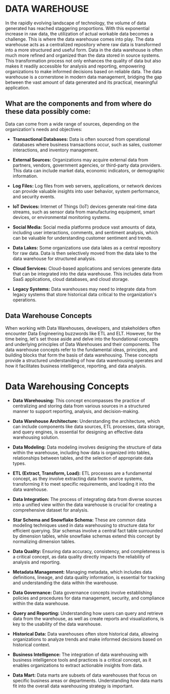 # DATA WAREHOUSE

In the rapidly evolving landscape of technology, the volume of data generated has reached staggering proportions. With this exponential increase in raw data, the utilization of actual workable data becomes a challenge. This is where the data warehouse comes into play.
The data warehouse acts as a centralized repository where raw data is transformed into a more structured and useful form. Data in the data warehouse is often much more refined and organized than the data stored in source systems.
This transformation process not only enhances the quality of data but also makes it readily accessible for analysis and reporting, empowering organizations to make informed decisions based on reliable data.
The data warehouse is a cornerstone in modern data management, bridging the gap between the vast amount of data generated and its practical, meaningful application.

## What are the components and from where do these data possibly come:

Data can come from a wide range of sources, depending on the organization's needs and objectives:

- **Transactional Databases:** Data is often sourced from operational databases where business transactions occur, such as sales, customer interactions, and inventory management.

- **External Sources:** Organizations may acquire external data from partners, vendors, government agencies, or third-party data providers. This data can include market data, economic indicators, or demographic information.

- **Log Files:** Log files from web servers, applications, or network devices can provide valuable insights into user behavior, system performance, and security events.

- **IoT Devices:** Internet of Things (IoT) devices generate real-time data streams, such as sensor data from manufacturing equipment, smart devices, or environmental monitoring systems.

- **Social Media:** Social media platforms produce vast amounts of data, including user interactions, comments, and sentiment analysis, which can be valuable for understanding customer sentiment and trends.

- **Data Lakes:** Some organizations use data lakes as a central repository for raw data. Data is then selectively moved from the data lake to the data warehouse for structured analysis.

- **Cloud Services:** Cloud-based applications and services generate data that can be integrated into the data warehouse. This includes data from SaaS applications, cloud databases, and cloud storage.

- **Legacy Systems:** Data warehouses may need to integrate data from legacy systems that store historical data critical to the organization's operations.

## Data Warehouse Concepts

When working with Data Warehouses, developers, and stakeholders often encounter Data Engineering buzzwords like ETL and ELT. However, for the time being, let's set those aside and delve into the foundational concepts and underlying principles of Data Warehouses and their components.
The data warehouse concepts refer to the fundamental ideas, principles, and building blocks that form the basis of data warehousing. These concepts provide a structured understanding of how data warehousing operates and how it facilitates business intelligence, reporting, and data analysis.

# Data Warehousing Concepts

- **Data Warehousing:** This concept encompasses the practice of centralizing and storing data from various sources in a structured manner to support reporting, analysis, and decision-making.

- **Data Warehouse Architecture:** Understanding the architecture, which can include components like data sources, ETL processes, data storage, and query engines, is essential for designing an effective data warehousing solution.

- **Data Modeling:** Data modeling involves designing the structure of data within the warehouse, including how data is organized into tables, relationships between tables, and the selection of appropriate data types.

- **ETL (Extract, Transform, Load):** ETL processes are a fundamental concept, as they involve extracting data from source systems, transforming it to meet specific requirements, and loading it into the data warehouse.

- **Data Integration:** The process of integrating data from diverse sources into a unified view within the data warehouse is crucial for creating a comprehensive dataset for analysis.

- **Star Schema and Snowflake Schema:** These are common data modeling techniques used in data warehousing to structure data for efficient querying. Star schemas involve a central fact table surrounded by dimension tables, while snowflake schemas extend this concept by normalizing dimension tables.

- **Data Quality:** Ensuring data accuracy, consistency, and completeness is a critical concept, as data quality directly impacts the reliability of analysis and reporting.

- **Metadata Management:** Managing metadata, which includes data definitions, lineage, and data quality information, is essential for tracking and understanding the data within the warehouse.

- **Data Governance:** Data governance concepts involve establishing policies and procedures for data management, security, and compliance within the data warehouse.

- **Query and Reporting:** Understanding how users can query and retrieve data from the warehouse, as well as create reports and visualizations, is key to the usability of the data warehouse.

- **Historical Data:** Data warehouses often store historical data, allowing organizations to analyze trends and make informed decisions based on historical context.

- **Business Intelligence:** The integration of data warehousing with business intelligence tools and practices is a critical concept, as it enables organizations to extract actionable insights from data.

- **Data Mart:** Data marts are subsets of data warehouses that focus on specific business areas or departments. Understanding how data marts fit into the overall data warehousing strategy is important.

